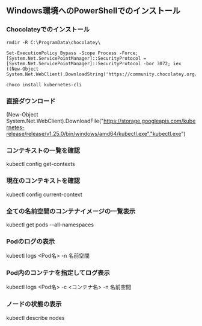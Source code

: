 ## Windows環境へのPowerShellでのインストール

### Chocolateyでのインストール
```
rmdir -R C:\ProgramData\chocolatey\

Set-ExecutionPolicy Bypass -Scope Process -Force; [System.Net.ServicePointManager]::SecurityProtocol = [System.Net.ServicePointManager]::SecurityProtocol -bor 3072; iex ((New-Object System.Net.WebClient).DownloadString('https://community.chocolatey.org/install.ps1'))

choco install kubernetes-cli
```

### 直接ダウンロード


(New-Object System.Net.WebClient).DownloadFile("https://storage.googleapis.com/kubernetes-release/release/v1.25.0/bin/windows/amd64/kubectl.exe","kubectl.exe")

### コンテキストの一覧を確認

kubectl config get-contexts

### 現在のコンテキストを確認

kubectl config current-context

### 全ての名前空間のコンテナイメージの一覧表示

kubectl get pods --all-namespaces

### Podのログの表示

kubectl logs <Pod名> -n 名前空間

### Pod内のコンテナを指定してログ表示

kubectl logs <Pod名> -c <コンテナ名> -n 名前空間

### ノードの状態の表示

kubectl describe nodes